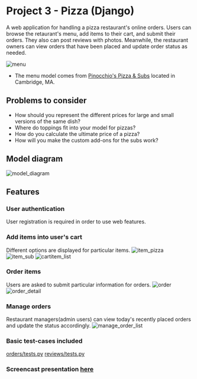 # Project 3 - Pizza (Django)

A web application for handling a pizza restaurant's online orders. Users can browse the retaurant's menu, add items to their cart, and submit their orders. They also can post reviews with photos. Meanwhile, the restaurant owners can view orders that have been placed and update order status as needed.

![menu](https://github.com/samyka/Pizzeria/blob/master/screenshots/menu.png?raw=true)
* The menu model comes from [Pinocchio's Pizza & Subs](http://www.pinocchiospizza.net/menu.html) located in Cambridge, MA.


## Problems to consider
* How should you represent the different prices for large and small versions of the same dish?
* Where do toppings fit into your model for pizzas?
* How do you calculate the ultimate price of a pizza?
* How will you make the custom add-ons for the subs work?


## Model diagram
![model_diagram](https://github.com/samyka/Pizzeria/blob/master/screenshots/model_diagram.png?raw=true)


## Features

### User authentication
User registration is required in order to use web features.


### Add items into user's cart
Different options are displayed for particular items.
![item_pizza](https://github.com/samyka/Pizzeria/blob/master/screenshots/item_pizza.png?raw=true)
![item_sub](https://github.com/samyka/Pizzeria/blob/master/screenshots/item_sub.png?raw=true)
![cartitem_list](https://github.com/samyka/Pizzeria/blob/master/screenshots/cartitem_list.png?raw=true)


### Order items
Users are asked to submit particular information for orders.
![order](https://github.com/samyka/Pizzeria/blob/master/screenshots/order.png?raw=true)
![order_detail](https://github.com/samyka/Pizzeria/blob/master/screenshots/order_detail.png?raw=true)


### Manage orders
Restaurant managers(admin users) can view today's recently placed orders and update the status accordingly.
![manage_order_list](https://github.com/samyka/Pizzeria/blob/master/screenshots/manage_order_list.png?raw=true)



### Basic test-cases included
[orders/tests.py](https://github.com/samyka/Pizzeria/blob/master/orders/tests.py)
[reviews/tests.py](https://github.com/samyka/Pizzeria/blob/master/reviews/tests.py)


### Screencast presentation [here](https://youtu.be/XvYri7D-BSs)
